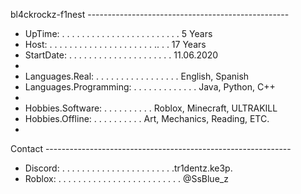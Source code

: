 bl4ckrockz-f1nest --------------------------------------------------
- UpTime: . . . . . . . . . . . . . . . . . . . . . . . . 5 Years
- Host: . . . . . . . . . . . . . . . . . . . . .  .. . . 17 Years
- StartDate: . . . . . . . . . . . . . . . . . . . . . 11.06.2020
-
- Languages.Real: . . . . . . . . . . . . . . . . . English, Spanish
- Languages.Programming: . . . . . . . . . . . . . Java, Python, C++
-
- Hobbies.Software: . . . . . . . . . . Roblox, Minecraft, ULTRAKILL
- Hobbies.Offline: . . . . . . . . . . Art, Mechanics, Reading, ETC.
-
Contact -------------------------------------------------------------
- Discord: . . . . . . . . . . . . . . . . . . . . . . .tr1dentz.ke3p.
- Roblox: . . . . . . . . . . . . . . . . . . . . . . . . . @SsBlue_z
